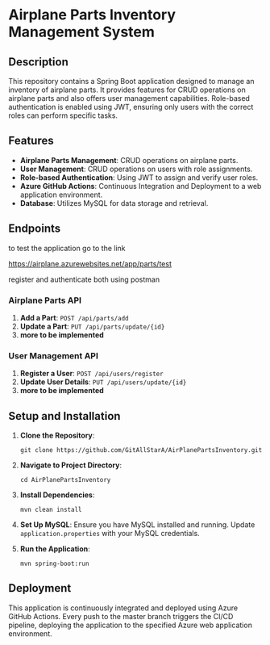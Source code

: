 # Airplane Parts Inventory Management System

## Description

This repository contains a Spring Boot application designed to manage an inventory of airplane parts. It provides features for CRUD operations on airplane parts and also offers user management capabilities. Role-based authentication is enabled using JWT, ensuring only users with the correct roles can perform specific tasks.

## Features

- **Airplane Parts Management**: CRUD operations on airplane parts.
- **User Management**: CRUD operations on users with role assignments.
- **Role-based Authentication**: Using JWT to assign and verify user roles.
- **Azure GitHub Actions**: Continuous Integration and Deployment to a web application environment.
- **Database**: Utilizes MySQL for data storage and retrieval.

## Endpoints

to test the application go to the link 

https://airplane.azurewebsites.net/app/parts/test

register and authenticate both using postman 

### Airplane Parts API

1. **Add a Part**: `POST /api/parts/add`
2. **Update a Part**: `PUT /api/parts/update/{id}`
3. **more to be implemented**

### User Management API

1. **Register a User**: `POST /api/users/register`
2. **Update User Details**: `PUT /api/users/update/{id}`
3. **more to be implemented**

## Setup and Installation

1. **Clone the Repository**:
   ```
   git clone https://github.com/GitAllStarA/AirPlanePartsInventory.git
   ```

2. **Navigate to Project Directory**:
   ```
   cd AirPlanePartsInventory
   ```

3. **Install Dependencies**:
   ```
   mvn clean install
   ```

4. **Set Up MySQL**:
   Ensure you have MySQL installed and running. Update `application.properties` with your MySQL credentials.

5. **Run the Application**:
   ```
   mvn spring-boot:run
   ```

## Deployment

This application is continuously integrated and deployed using Azure GitHub Actions. Every push to the master branch triggers the CI/CD pipeline, deploying the application to the specified Azure web application environment.

